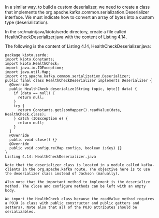
In a similar way, to build a custom deserializer, we need to create a class that implements the org.apache.kafka.common.serialization.Deserializer interface. We must indicate how to convert an array of bytes into a custom type (deserialization).

In the src/main/java/kioto/serde directory, create a file called HealthCheckDeserializer.java with the content of Listing 4.14.

 

The following is the content of Listing 4.14, HealthCheckDeserializer.java: 

```
package kioto.serde;
import kioto.Constants;
import kioto.HealthCheck;
import java.io.IOException;
import java.util.Map;
import org.apache.kafka.common.serialization.Deserializer;
public final class HealthCheckDeserializer implements Deserializer {
  @Override
  public HealthCheck deserialize(String topic, byte[] data) {
    if (data == null) {
      return null;
    }
    try {
      return Constants.getJsonMapper().readValue(data, HealthCheck.class);
    } catch (IOException e) {
      return null;
    }
  }
  @Override
  public void close() {}
  @Override
  public void configure(Map configs, boolean isKey) {}
}
Listing 4.14: HealthCheckDeserializer.java

Note that the deserializer class is located in a module called kafka-clients in the org.apache.kafka route. The objective here is to use the deserializer class instead of Jackson (manually).

Also note that the important method to implement is the deserialize method. The close and configure methods can be left with an empty body.

We import the HealthCheck class because the readValue method requires a POJO (a class with public constructor and public getters and setters). Note also that all of the POJO attributes should be serializables.